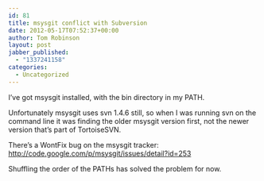 ```yaml
---
id: 81
title: msysgit conflict with Subversion
date: 2012-05-17T07:52:37+00:00
author: Tom Robinson
layout: post
jabber_published:
  - "1337241158"
categories:
  - Uncategorized
---
```

I’ve got msysgit installed, with the bin directory in my PATH.

Unfortunately msysgit uses svn 1.4.6 still, so when I was running svn on the command line it was finding the older msysgit version first, not the newer version that’s part of TortoiseSVN.

There’s a WontFix bug on the msysgit tracker: <http://code.google.com/p/msysgit/issues/detail?id=253>

Shuffling the order of the PATHs has solved the problem for now.
